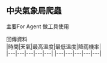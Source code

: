 ## 中央氣象局爬蟲


主要For Agent 做工具使用  

回傳資料  
|時間|天氣|最高溫度|最低溫度|降雨機率|  
|---|---|---|---|---|
|---|---|---|---|---|